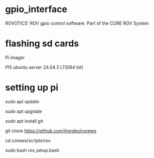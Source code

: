 # gpio_interface
ROVOTICS' ROV gpio control software. Part of the CORE ROV System 



# flashing sd cards

Pi imager

PI5
ubuntu server 24.04.3 LTS(64 bit)

# setting up pi

sudo apt update

sudo apt upgrade

sudo apt install git 

git clone https://github.com/jhsrobo/corews

cd corews/scripts/rov

sudo bash rov_setup.bash
